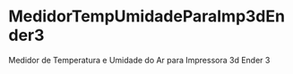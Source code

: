 # MedidorTempUmidadeParaImp3dEnder3
Medidor de Temperatura e Umidade do Ar para Impressora 3d Ender 3
